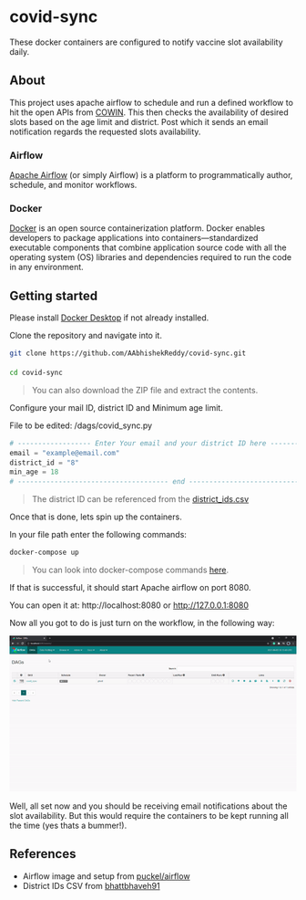 # covid-sync
These docker containers are configured to notify vaccine slot availability daily. 

## About 
This project uses apache airflow to schedule and run a defined workflow to hit the open APIs from [COWIN](https://apisetu.gov.in/public/marketplace/api/cowin). This then checks the availability of desired slots based on the age limit and district. Post which it sends an email notification regards the requested slots availability. 

### Airflow
[Apache Airflow](https://airflow.apache.org/docs/apache-airflow/stable/) (or simply Airflow) is a platform to programmatically author, schedule, and monitor workflows.

### Docker
[Docker](https://www.docker.com/) is an open source containerization platform. Docker enables developers to package applications into containers—standardized executable components that combine application source code with all the operating system (OS) libraries and dependencies required to run the code in any environment.

## Getting started
Please install [Docker Desktop](https://www.docker.com/products/docker-desktop) if not already installed. 

Clone the repository and navigate into it. 
```sh
git clone https://github.com/AAbhishekReddy/covid-sync.git

cd covid-sync
```
> You can also download the ZIP file and extract the contents.

Configure your mail ID, district ID and Minimum age limit. 

File to be edited: /dags/covid_sync.py

```python
# ------------------ Enter Your email and your district ID here ------------------ #
email = "example@email.com"
district_id = "8"
min_age = 18
# ------------------------------------- end -------------------------------------- #
```
> The district ID can be referenced from the [district_ids.csv](./district_ids.csv)

Once that is done, lets spin up the containers. 

In your file path enter the following commands:

```sh
docker-compose up
```
> You can look into docker-compose commands [here](https://docs.docker.com/compose/).

If that is successful, it should start Apache airflow on port 8080.

You can open it at: http://localhost:8080 or http://127.0.0.1:8080

Now all you got to do is just turn on the workflow, in the following way:

![workflow-start][workflow_start]

[workflow_start]: ./dag-start.gif

Well, all set now and you should be receiving email notifications about the slot availability. But this would require the containers to be kept running all the time (yes thats a bummer!).

## References
- Airflow image and setup from [puckel/airflow](https://github.com/puckel/docker-airflow)
- District IDs CSV from [bhattbhaveh91](https://github.com/bhattbhavesh91/cowin-vaccination-slot-availability/blob/main/district_mapping.csv)


